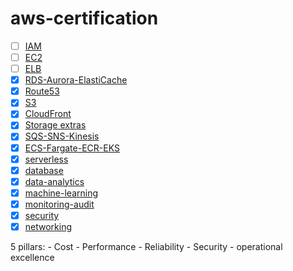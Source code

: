 # aws-certification

- [ ] [IAM](./saa-c03/IAM)
- [ ] [EC2](./saa-c03/EC2)
- [ ] [ELB](./saa-c03/ELB)
- [X] [RDS-Aurora-ElastiCache](./saa-c03/RDS-Aurora-ElastiCache)
- [X] [Route53](./saa-c03/Route53)
- [X] [S3](./saa-c03/S3)
- [X] [CloudFront](./saa-c03/CloudFront)
- [X] [Storage extras](./saa-c03/storage-extras)
- [X] [SQS-SNS-Kinesis](./saa-c03/SQS-SNS-Kinesis)
- [X] [ECS-Fargate-ECR-EKS](./saa-c03/ECS-Fargate-ECR-EKS)
- [X] [serverless](./saa-c03/serverless)
- [X] [database](./saa-c03/database)
- [X] [data-analytics](./saa-c03/data-analytics)
- [X] [machine-learning](./saa-c03/machine-learning)
- [X] [monitoring-audit](./saa-c03/monitoring-audit)
- [X] [security](./saa-c03/security)
- [X] [networking](./saa-c03/networking)

5 pillars:
    - Cost
    - Performance
    - Reliability
    - Security
    - operational excellence